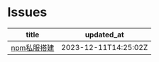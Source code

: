 # Issues
| title | updated_at |
| --- | --- |
| [npm私服搭建](https://github.com/sxy15/ISSUE/issues/1) | 2023-12-11T14:25:02Z |
